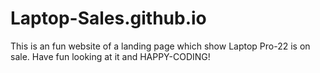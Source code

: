 # Laptop-Sales.github.io
This is an fun website of a landing page which show Laptop Pro-22 is on sale. Have fun looking at it and HAPPY-CODING!
